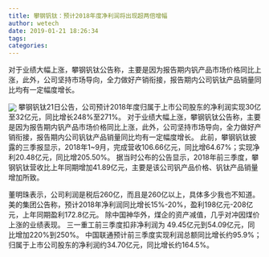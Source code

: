 ```yaml
---
title: 攀钢钒钛：预计2018年度净利润将出现超两倍增幅
author: wetech
date: 2019-01-21 18:26:34
tags: 
categories: 
---
```

对于业绩大幅上涨，攀钢钒钛公告称，主要是因为报告期内钒产品市场价格同比上涨，此外，公司坚持市场导向，全力做好产销衔接，报告期内公司钒钛产品销量同比均有一定幅度增长。
<!-- more -->
<img align="center" border="0" src="https://imgcdn.yicai.com/uppics/images/2019/01/c742c625f9d9745f64a88044bbdba1e3.jpg" />
攀钢钒钛21日公告，公司预计2018年度归属于上市公司股东的净利润实现30亿至32亿元，同比增长248%至271%。
对于业绩大幅上涨，攀钢钒钛公告称，主要是因为报告期内钒产品市场价格同比上涨，此外，公司坚持市场导向，全力做好产销衔接，报告期内公司钒钛产品销量同比均有一定幅度增长。
此前，攀钢钒钛披露的三季报显示，2018年1~9月，完成营收106.66亿元，同比增64.67%；实现净利20.48亿元，同比增205.50%。
据当时公布的公告显示，2018年前三季度，攀钢钒钛营收比上年同期增加41.89亿元，主要是该公司钒产品价格、钒钛产品销量增加所致。
 
 
董明珠表示，公司利润是税后260亿，而且是260亿以上，具体多少我也不知道。
美的集团公告称，预计2018年净利润同比增长15%-20%，盈利198亿元-208亿元，上年同期盈利172.8亿元。
除中国神华外，煤企的资产减值，几乎对冲因煤价上涨的业绩表现。
三一重工前三季度扣非净利润为 49.45亿元到54.09亿元，同比增加220%到250%。
中国联通预计前三季度实现利润总额同比增长约95.9%；归属于上市公司股东的净利润约34.70亿元，同比增长约164.5%。
